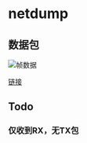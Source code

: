 # netdump

## 数据包

![帧数据](https://p3-juejin.byteimg.com/tos-cn-i-k3u1fbpfcp/5867977ad30b49138737ec2b0f78b096~tplv-k3u1fbpfcp-zoom-in-crop-mark:1512:0:0:0.awebp)

[链接](https://www.cnblogs.com/vincently/p/4638195.html)

## Todo

### 仅收到RX，无TX包